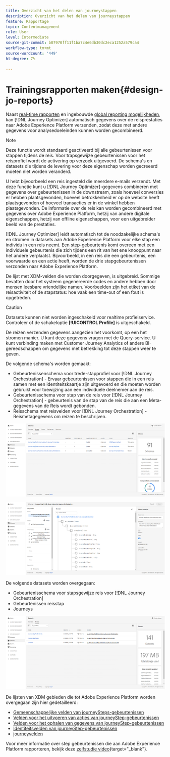 ```yaml
---
title: Overzicht van het delen van journeystappen
description: Overzicht van het delen van journeystappen
feature: Rapportage
topic: Contentmanagement
role: User
level: Intermediate
source-git-commit: b07970ff11f1ba7c4e6db30dc2eca1252a579ca4
workflow-type: tm+mt
source-wordcount: '449'
ht-degree: 7%

---
```


# Trainingsrapporten maken{#design-jo-reports}

Naast [real-time rapporten](live-report.md) en ingebouwde [global reporting mogelijkheden](global-report.md), kan [!DNL Journey Optimizer] automatisch gegevens over de reisprestaties naar Adobe Experience Platform verzenden, zodat deze met andere gegevens voor analysedoeleinden kunnen worden gecombineerd.

>[!NOTE]
>
>Deze functie wordt standaard geactiveerd bij alle gebeurtenissen voor stappen tijdens de reis. Voor trapsgewijze gebeurtenissen voor het reisprofiel wordt de activering op verzoek uitgevoerd. De schema&#39;s en datasets die tijdens de levering voor deze eigenschap worden gecreeerd moeten niet worden veranderd.

U hebt bijvoorbeeld een reis ingesteld die meerdere e-mails verzendt. Met deze functie kunt u [!DNL Journey Optimizer]-gegevens combineren met gegevens over gebeurtenissen in de downstream, zoals hoeveel conversies er hebben plaatsgevonden, hoeveel betrokkenheid er op de website heeft plaatsgevonden of hoeveel transacties er in de winkel hebben plaatsgevonden. De informatie over de reis kan worden gecombineerd met gegevens over Adobe Experience Platform, hetzij van andere digitale eigenschappen, hetzij van offline eigenschappen, voor een uitgebreider beeld van de prestaties.

[!DNL Journey Optimizer] leidt automatisch tot de noodzakelijke schema&#39;s en stromen in datasets aan Adobe Experience Platform voor elke stap een individu in een reis neemt. Een step-gebeurtenis komt overeen met een individuele gebeurtenis die zich tijdens een rit van het ene knooppunt naar het andere verplaatst. Bijvoorbeeld, in een reis die een gebeurtenis, een voorwaarde en een actie heeft, worden de drie stapgebeurtenissen verzonden naar Adobe Experience Platform.

De lijst met XDM-velden die worden doorgegeven, is uitgebreid. Sommige bevatten door het systeem gegenereerde codes en andere hebben door mensen leesbare vriendelijke namen. Voorbeelden zijn het etiket van de reisactiviteit of de stapstatus: hoe vaak een time-out of een fout is opgetreden.

>[!CAUTION]
>
>Datasets kunnen niet worden ingeschakeld voor realtime profielservice. Controleer of de schakeloptie **[!UICONTROL Profile]** is uitgeschakeld.

De reizen verzenden gegevens aangezien het voorkomt, op een het stromen manier. U kunt deze gegevens vragen met de Query-service. U kunt verbinding maken met Customer Journey Analytics of andere BI-gereedschappen om gegevens met betrekking tot deze stappen weer te geven.

De volgende schema&#39;s worden gemaakt:

* Gebeurtenissenschema voor trede-stapprofiel voor [!DNL Journey Orchestration] - Ervaar gebeurtenissen voor stappen die in een reis samen met een identiteitskaartje zijn uitgevoerd en die moeten worden gebruikt voor toewijzing aan een individuele deelnemer aan de reis.
* Gebeurtenisschema voor stap van de reis voor [!DNL Journey Orchestration] - gebeurtenis van de stap van de reis die aan een Meta-gegevens van de Reis wordt gebonden.
* Reisschema met reisvelden voor [!DNL Journey Orchestration] - Reismetagegevens om reizen te beschrijven.

![](../assets/sharing1.png)

![](../assets/sharing2.png)

De volgende datasets worden overgegaan:

* Gebeurtenisschema voor stapsgewijze reis voor [!DNL Journey Orchestration]
* Gebeurtenissen reisstap
* Journeys

![](../assets/sharing3.png)

De lijsten van XDM gebieden die tot Adobe Experience Platform worden overgegaan zijn hier gedetailleerd:

* [Gemeenschappelijke velden van journeySteps-gebeurtenissen](../reports/sharing-common-fields.md)
* [Velden voor het uitvoeren van acties van journeyStep-gebeurtenissen](../reports/sharing-execution-fields.md)
* [Velden voor het ophalen van gegevens van journeyStep-gebeurtenissen](../reports/sharing-fetch-fields.md)
* [Identiteitsvelden van journeyStep-gebeurtenissen](../reports/sharing-identity-fields.md)
* [journeyvelden](../reports/sharing-journey-fields.md)

Voor meer informatie over step gebeurtenissen die aan Adobe Experience Platform rapporteren, bekijk deze [zelfstudie video](https://experienceleague.adobe.com/docs/journey-orchestration-learn/tutorials/reporting-step-events-to-adobe-experience-platform.html){target=&quot;_blank&quot;}.
